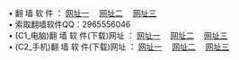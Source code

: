 &#8226; 翻 墙 软 件 ：
<a href="http://go365.gq/f/" target="_blank">网址一</a>
　<a href="http://line36.gq/ff/" target="_blank">网址二</a>
　<a href="http://qq404.cf/f/" target="_blank">网址三</a>
　<br />
&#8226; 索取翻墙软件QQ：2965556046<br />
&#8226; (C1_电脑)翻 墙 软 件(下载)网址 ：
<a href="http://go365.gq/f/" target="_blank">网址一</a>
　<a href="http://line36.gq/f/" target="_blank">网址二</a>
　<a href="http://qq404.cf/f/" target="_blank">网址三</a><br />
&#8226; (C2_手机)翻 墙 软 件(下载)网址 ：
<a href="http://go365.gq/ff/" target="_blank">网址一</a>
　<a href="http://line36.gq/ff/" target="_blank">网址二</a>
　<a href="http://qq404.cf/ff/" target="_blank">网址三</a>
